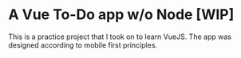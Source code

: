 # A Vue To-Do app w/o Node [WIP]

This is a practice project that I took on to learn VueJS.
The app was designed according to mobile first principles.
